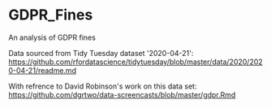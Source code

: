 # GDPR_Fines
An analysis of GDPR fines

Data sourced from Tidy Tuesday dataset '2020-04-21': https://github.com/rfordatascience/tidytuesday/blob/master/data/2020/2020-04-21/readme.md

With refrence to David Robinson's work on this data set: https://github.com/dgrtwo/data-screencasts/blob/master/gdpr.Rmd
